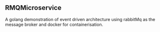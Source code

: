 ## RMQMicroservice

A golang demonstration of event driven architecture using rabbitMq as the message broker and docker for containerisation.
